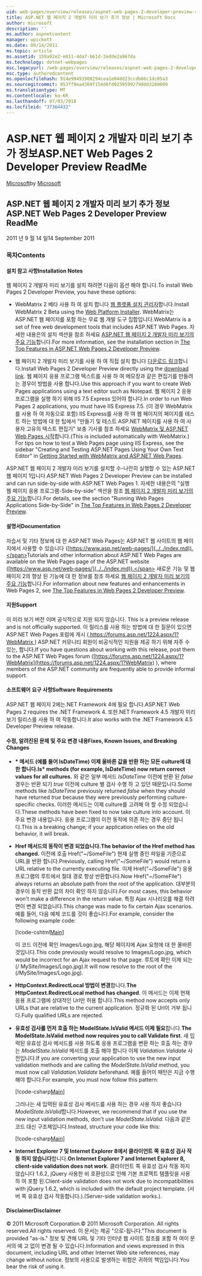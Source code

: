```yaml
---
uid: web-pages/overview/releases/aspnet-web-pages-2-developer-preview-readme
title: ASP.NET 웹 페이지 2 개발자 미리 보기 추가 정보 | Microsoft Docs
author: microsoft
description: ''
ms.author: aspnetcontent
manager: wpickett
ms.date: 09/14/2011
ms.topic: article
ms.assetid: 159a92e2-e011-4da7-b61d-2edde2a967da
ms.technology: dotnet-webpages
msc.legacyurl: /web-pages/overview/releases/aspnet-web-pages-2-developer-preview-readme
msc.type: authoredcontent
ms.openlocfilehash: 914e99491908294cea1e04dd23ccdb66c1dc05a3
ms.sourcegitcommit: 953ff9ea4369f154d6fd0239599279ddd3280009
ms.translationtype: MT
ms.contentlocale: ko-KR
ms.lasthandoff: 07/03/2018
ms.locfileid: "37364432"
---
```

<a name="aspnet-web-pages-2-developer-preview-readme"></a><span data-ttu-id="47faf-102">ASP.NET 웹 페이지 2 개발자 미리 보기 추가 정보</span><span class="sxs-lookup"><span data-stu-id="47faf-102">ASP.NET Web Pages 2 Developer Preview ReadMe</span></span>
====================
<span data-ttu-id="47faf-103">[Microsoft](https://github.com/microsoft)</span><span class="sxs-lookup"><span data-stu-id="47faf-103">by [Microsoft](https://github.com/microsoft)</span></span>

## <a name="aspnet-web-pages-2-developer-preview-readme"></a><span data-ttu-id="47faf-104">ASP.NET 웹 페이지 2 개발자 미리 보기 추가 정보</span><span class="sxs-lookup"><span data-stu-id="47faf-104">ASP.NET Web Pages 2 Developer Preview ReadMe</span></span>

<span data-ttu-id="47faf-105">2011 년 9 월 14 일</span><span class="sxs-lookup"><span data-stu-id="47faf-105">14 September 2011</span></span>

### <a name="contents"></a><span data-ttu-id="47faf-106">목차</span><span class="sxs-lookup"><span data-stu-id="47faf-106">Contents</span></span>

#### <a id="_Toc303701284"></a>  <span data-ttu-id="47faf-107">설치 참고 사항</span><span class="sxs-lookup"><span data-stu-id="47faf-107">Installation Notes</span></span>

<span data-ttu-id="47faf-108">웹 페이지 2 개발자 미리 보기를 설치 하려면 다음이 옵션 해야 합니다.</span><span class="sxs-lookup"><span data-stu-id="47faf-108">To install Web Pages 2 Developer Preview, you have these options:</span></span>

- <span data-ttu-id="47faf-109">WebMatrix 2 베타 사용 하 여 설치 합니다 [웹 플랫폼 설치 관리자](https://go.microsoft.com/fwlink/?LinkId=226883)합니다.</span><span class="sxs-lookup"><span data-stu-id="47faf-109">Install WebMatrix 2 Beta using the [Web Platform Installer](https://go.microsoft.com/fwlink/?LinkId=226883).</span></span> <span data-ttu-id="47faf-110">WebMatrix는 ASP.NET 웹 페이지를 포함 하는 무료 웹 개발 도구 집합입니다.</span><span class="sxs-lookup"><span data-stu-id="47faf-110">WebMatrix is a set of free web development tools that includes ASP.NET Web Pages.</span></span> <span data-ttu-id="47faf-111">자세한 내용은의 설치 섹션을 참조 하세요 [ASP.NET 웹 페이지 2 개발자 미리 보기의 주요 기능](https://go.microsoft.com/fwlink/?LinkID=227824)합니다.</span><span class="sxs-lookup"><span data-stu-id="47faf-111">For more information, see the installation section in [The Top Features in ASP.NET Web Pages 2 Developer Preview](https://go.microsoft.com/fwlink/?LinkID=227824).</span></span>

- <span data-ttu-id="47faf-112">웹 페이지 2 개발자 미리 보기를 사용 하 여 직접 설치 합니다 [다운로드 링크](https://go.microsoft.com/fwlink/?LinkID=226335)합니다.</span><span class="sxs-lookup"><span data-stu-id="47faf-112">Install Web Pages 2 Developer Preview directly using the [download link](https://go.microsoft.com/fwlink/?LinkID=226335).</span></span> <span data-ttu-id="47faf-113">웹 페이지 응용 프로그램 텍스트를 사용 하 여 메모장과 같은 편집기를 만들려는 경우이 방법을 사용 합니다.</span><span class="sxs-lookup"><span data-stu-id="47faf-113">Use this approach if you want to create Web Pages applications using a text editor such as Notepad.</span></span> <span data-ttu-id="47faf-114">웹 페이지 2 응용 프로그램을 실행 하기 위해 IIS 7.5 Express 있어야 합니다.</span><span class="sxs-lookup"><span data-stu-id="47faf-114">In order to run Web Pages 2 applications, you must have IIS Express 7.5.</span></span> <span data-ttu-id="47faf-115">(이 경우 WebMatrix를 사용 하 여 자동으로 포함) IIS Express를 사용 하 여 웹 페이지의 페이지를 테스트 하는 방법에 대 한 팁에서 "만들기 및 테스트 ASP.NET 페이지를 사용 하 여 사용자 고유의 텍스트 편집기" 보충 기사를 참조 하세요 [WebMatrix 및 ASP.NET Web Pages 시작](https://go.microsoft.com/fwlink/?LinkId=202889)합니다.</span><span class="sxs-lookup"><span data-stu-id="47faf-115">(This is included automatically with WebMatrix.) For tips on how to test a Web Pages page using IIS Express, see the sidebar "Creating and Testing ASP.NET Pages Using Your Own Text Editor" in [Getting Started with WebMatrix and ASP.NET Web Pages](https://go.microsoft.com/fwlink/?LinkId=202889).</span></span>

<span data-ttu-id="47faf-116">ASP.NET 웹 페이지 2 개발자 미리 보기를 설치할 수-나란히 실행할 수 있는 ASP.NET 웹 페이지 1입니다.</span><span class="sxs-lookup"><span data-stu-id="47faf-116">ASP.NET Web Pages 2 Developer Preview can be installed and can run side-by-side with ASP.NET Web Pages 1.</span></span> <a id="a"></a><span data-ttu-id="47faf-117">자세한 내용은의 "실행 웹 페이지 응용 프로그램-Side-by-side" 섹션을 참조 [웹 페이지 2 개발자 미리 보기의 주요 기능](https://go.microsoft.com/fwlink/?LinkID=227824)합니다.</span><span class="sxs-lookup"><span data-stu-id="47faf-117">For details, see the section "Running Web Pages Applications Side-by-Side" in [The Top Features in Web Pages 2 Developer Preview](https://go.microsoft.com/fwlink/?LinkID=227824).</span></span>

#### <a id="_Toc303701285"></a>  <span data-ttu-id="47faf-118">설명서</span><span class="sxs-lookup"><span data-stu-id="47faf-118">Documentation</span></span>

<span data-ttu-id="47faf-119">자습서 및 기타 정보에 대 한 ASP.NET Web Pages는 ASP.NET 웹 사이트의 웹 페이지에서 사용할 수 있습니다 ([https://www.asp.net/web-pages/](../../index.md)).</span><span class="sxs-lookup"><span data-stu-id="47faf-119">Tutorials and other information about ASP.NET Web Pages are available on the Web Pages page of the ASP.NET website ([https://www.asp.net/web-pages/](../../index.md)).</span></span> <span data-ttu-id="47faf-120">새로운 기능 및 웹 페이지 2의 향상 된 기능에 대 한 정보를 참조 하세요 [웹 페이지 2 개발자 미리 보기의 주요 기능](https://go.microsoft.com/fwlink/?LinkID=227824)합니다.</span><span class="sxs-lookup"><span data-stu-id="47faf-120">For information about new features and enhancements in Web Pages 2, see [The Top Features in Web Pages 2 Developer Preview](https://go.microsoft.com/fwlink/?LinkID=227824).</span></span>

#### <a id="_Toc303701286"></a>  <span data-ttu-id="47faf-121">지원</span><span class="sxs-lookup"><span data-stu-id="47faf-121">Support</span></span>

<a id="_Toc209852135"></a><span data-ttu-id="47faf-122"><a id="_Toc255833657"></a> 이 미리 보기 버전 이며 공식적으로 지원 되지 않습니다.</span><span class="sxs-lookup"><span data-stu-id="47faf-122"><a id="_Toc255833657"></a> This is a preview release and is not officially supported.</span></span> <span data-ttu-id="47faf-123">이 릴리스를 사용 하는 방법에 대 한 질문이 있으면 ASP.NET Web Pages 포럼에 게시 ([ https://forums.asp.net/1224.aspx/1?WebMatrix ](https://forums.asp.net/1224.aspx/1?WebMatrix) ) ASP.NET 커뮤니티 회원이 비공식적인 지원을 제공 하기 위해 자주 수 있는, 합니다.</span><span class="sxs-lookup"><span data-stu-id="47faf-123">If you have questions about working with this release, post them to the ASP.NET Web Pages forum ([https://forums.asp.net/1224.aspx/1?WebMatrix](https://forums.asp.net/1224.aspx/1?WebMatrix) ), where members of the ASP.NET community are frequently able to provide informal support.</span></span>

#### <a id="_Toc303701287"></a>  <span data-ttu-id="47faf-124">소프트웨어 요구 사항</span><span class="sxs-lookup"><span data-stu-id="47faf-124">Software Requirements</span></span>

<span data-ttu-id="47faf-125">ASP.NET 웹 페이지 2에는.NET Framework 4에 필요 합니다.</span><span class="sxs-lookup"><span data-stu-id="47faf-125">ASP.NET Web Pages 2 requires the .NET Framework 4.</span></span> <span data-ttu-id="47faf-126">또한.NET Framework 4.5 개발자 미리 보기 릴리스를 사용 하 여 작동합니다.</span><span class="sxs-lookup"><span data-stu-id="47faf-126">It also works with the .NET Framework 4.5 Developer Preview release.</span></span>

<a id="_Toc303701288"></a><a id="_Breaking_Changes"></a>

#### <a name="fixes-known-issues-and-breaking-changes"></a><span data-ttu-id="47faf-127">수정, 알려진된 문제 및 주요 변경 내용</span><span class="sxs-lookup"><span data-stu-id="47faf-127">Fixes, Known Issues, and Breaking Changes</span></span>

<a id="_Toc224729061"></a><a id="_Toc238051347"></a>

- <span data-ttu-id="47faf-128">**\* 메서드 (예를 들어 IsDateTime) 이제 올바른 값을 반환 하는 모든 culture에 대 한 합니다.**</span><span class="sxs-lookup"><span data-stu-id="47faf-128">**Is\* methods (for example, IsDateTime) now return correct values for all cultures.**</span></span> <span data-ttu-id="47faf-129">와 같은 일부 메서드 *IsDateTime* 이전에 반환 된 *false* 경우는 반환 되기 *true* 이전에 culture 별 검사 수행 하 고 있던 때문입니다.</span><span class="sxs-lookup"><span data-stu-id="47faf-129">Some methods like *IsDateTime* previously returned *false* when they should have returned *true* because they were previously performing culture-specific checks.</span></span> <span data-ttu-id="47faf-130">이러한 메서드는 이제 culture를 고려해 야 할 수정 되었습니다.</span><span class="sxs-lookup"><span data-stu-id="47faf-130">These methods have been fixed to now take culture into account.</span></span> <span data-ttu-id="47faf-131">이 주요 변경 내용입니다. 응용 프로그램이 이전 동작에 의존 하는 경우 중단 됩니다.</span><span class="sxs-lookup"><span data-stu-id="47faf-131">This is a breaking change; if your application relies on the old behavior, it will break.</span></span>
- <span data-ttu-id="47faf-132">**Href 메서드의 동작이 변경 되었습니다.**</span><span class="sxs-lookup"><span data-stu-id="47faf-132">**The behavior of the Href method has changed.**</span></span> <span data-ttu-id="47faf-133">이전에 호출 Href("~/SomeFile") 현재 실행 중인 파일을 기준으로 URL을 반환 합니다.</span><span class="sxs-lookup"><span data-stu-id="47faf-133">Previously, calling Href("~/SomeFile") would return a URL relative to the currently executing file.</span></span> <span data-ttu-id="47faf-134">이제 Href("~/SomeFile") 응용 프로그램의 루트에서 절대 경로 항상 반환합니다.</span><span class="sxs-lookup"><span data-stu-id="47faf-134">Now Href("~/SomeFile") always returns an absolute path from the root of the application.</span></span> <span data-ttu-id="47faf-135">대부분의 경우이 동작 반환 값의 차이 확인 하지 않습니다.</span><span class="sxs-lookup"><span data-stu-id="47faf-135">For most cases, this behavior won't make a difference in the return value.</span></span> <span data-ttu-id="47faf-136">특정 Ajax 시나리오를 해결 하려면이 변경 되었습니다.</span><span class="sxs-lookup"><span data-stu-id="47faf-136">This change was made to fix certain Ajax scenarios.</span></span> <span data-ttu-id="47faf-137">예를 들어, 다음 예제 코드를 것이 좋습니다.</span><span class="sxs-lookup"><span data-stu-id="47faf-137">For example, consider the following example code:</span></span> 

    [!code-cshtml[Main](aspnet-web-pages-2-developer-preview-readme/samples/sample1.cshtml)]

    <span data-ttu-id="47faf-138">이 코드 이전에 확인 Images/Logo.jpg, 해당 페이지에 Ajax 요청에 대 한 올바른 것입니다.</span><span class="sxs-lookup"><span data-stu-id="47faf-138">This code previously would resolve to Images/Logo.jpg, which would be incorrect for an Ajax request to that page.</span></span> <span data-ttu-id="47faf-139">루트에 확인 이제 되는 (/ MySite/Images/Logo.jpg).</span><span class="sxs-lookup"><span data-stu-id="47faf-139">It will now resolve to the root of the (/MySite/Images/Logo.jpg).</span></span>
- <span data-ttu-id="47faf-140">**HttpContext.RedirectLocal 방법이 변경**합니다.</span><span class="sxs-lookup"><span data-stu-id="47faf-140">**The HttpContext.RedirectLocal method has changed**.</span></span> <span data-ttu-id="47faf-141">이 메서드는 이제 현재 응용 프로그램에 상대적인 Url만 허용 합니다.</span><span class="sxs-lookup"><span data-stu-id="47faf-141">This method now accepts only URLs that are relative to the current application.</span></span> <span data-ttu-id="47faf-142">정규화 된 Url이 거부 됩니다.</span><span class="sxs-lookup"><span data-stu-id="47faf-142">Fully qualified URLs are rejected.</span></span>
- <span data-ttu-id="47faf-143">**유효성 검사를 먼저 호출 하는 ModelState.IsValid 메서드 이제 필요**합니다.</span><span class="sxs-lookup"><span data-stu-id="47faf-143">**The ModelState.IsValid method now requires you to call Validate first**.</span></span> <span data-ttu-id="47faf-144">새 입력된 유효성 검사 메서드를 사용 하도록 응용 프로그램을 변환 하는 호출 하는 경우는 *ModelState.IsValid* 메서드를 호출 해야 합니다 이제 *Validation.Validate* 사전입니다.</span><span class="sxs-lookup"><span data-stu-id="47faf-144">If you are converting your application to use the new input validation methods and are calling the *ModelState.IsValid* method, you must now call *Validation.Validate* beforehand.</span></span> <span data-ttu-id="47faf-145">예를 들어이 패턴은 지금 수행 해야 합니다.</span><span class="sxs-lookup"><span data-stu-id="47faf-145">For example, you must now follow this pattern:</span></span> 

    [!code-csharp[Main](aspnet-web-pages-2-developer-preview-readme/samples/sample2.cs)]

  <span data-ttu-id="47faf-146">그러나는 새 입력된 유효성 검사 메서드를 사용 하는 경우 사용 하지 좋습니다 *ModelState.IsValid*합니다.</span><span class="sxs-lookup"><span data-stu-id="47faf-146">However, we recommend that if you use the new input validation methods, don't use *ModelState.IsValid*.</span></span> <span data-ttu-id="47faf-147">다음과 같은 코드 대신 구조체입니다.</span><span class="sxs-lookup"><span data-stu-id="47faf-147">Instead, structure your code like this:</span></span> 

    [!code-csharp[Main](aspnet-web-pages-2-developer-preview-readme/samples/sample3.cs)]
- <span data-ttu-id="47faf-148">**Internet Explorer 7 및 Internet Explorer 8에서 클라이언트 쪽 유효성 검사 작동 하지 않습니다**합니다.</span><span class="sxs-lookup"><span data-stu-id="47faf-148">**On Internet Explorer 7 and Internet Explorer 8, client-side validation does not work**.</span></span> <span data-ttu-id="47faf-149">클라이언트 쪽 유효성 검사 작동 하지 않습니다 1.6.2, jQuery 사용한 비 호환성으로 인해 기본 프로젝트 템플릿을 사용 하 여 포함 된.</span><span class="sxs-lookup"><span data-stu-id="47faf-149">Client-side validation does not work due to incompatibilities with jQuery 1.6.2, which is included with the default project template.</span></span> <span data-ttu-id="47faf-150">(서버 쪽 유효성 검사 작동합니다.).</span><span class="sxs-lookup"><span data-stu-id="47faf-150">(Server-side validation works.).</span></span>

#### <a id="_Toc303701289"></a>  <span data-ttu-id="47faf-151">Disclaimer</span><span class="sxs-lookup"><span data-stu-id="47faf-151">Disclaimer</span></span>

<span data-ttu-id="47faf-152">© 2011 Microsoft Corporation.</span><span class="sxs-lookup"><span data-stu-id="47faf-152">© 2011 Microsoft Corporation.</span></span> <span data-ttu-id="47faf-153">All rights reserved.</span><span class="sxs-lookup"><span data-stu-id="47faf-153">All rights reserved.</span></span> <span data-ttu-id="47faf-154">이 문서는 제공 "으로-됩니다."</span><span class="sxs-lookup"><span data-stu-id="47faf-154">This document is provided "as-is."</span></span> <span data-ttu-id="47faf-155">정보 및 견해 URL 및 기타 인터넷 웹 사이트 참조를 포함 하 여이 문서의 예 고 없이 변경 될 수 있습니다.</span><span class="sxs-lookup"><span data-stu-id="47faf-155">Information and views expressed in this document, including URL and other Internet Web site references, may change without notice.</span></span> <span data-ttu-id="47faf-156">정보의 사용으로 발생하는 위험은 귀하의 책임입니다.</span><span class="sxs-lookup"><span data-stu-id="47faf-156">You bear the risk of using it.</span></span>
